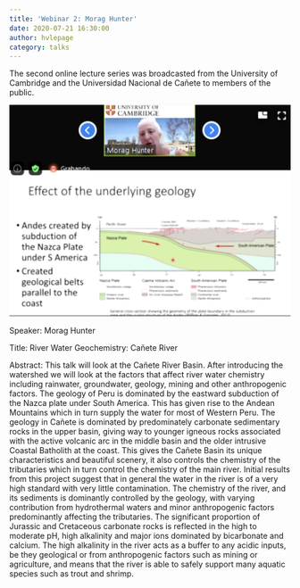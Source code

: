 ```yaml
---
title: 'Webinar 2: Morag Hunter'
date: 2020-07-21 16:30:00 
author: hvlepage
category: talks
---
```


The second online lecture series was broadcasted from the University of Cambridge and the Universidad Nacional de Cañete to members of the public. 

[![Online Webinar](/assets/posts/20200721-webinar.png)](https://www.facebook.com/Universidad-Nacional-de-Ca%C3%B1ete-134369873573109/videos/780538066047681)


Speaker: Morag Hunter

Title: River Water Geochemistry: Cañete River

Abstract: This talk will look at the Cañete River Basin. After introducing the watershed we will look at the factors that affect river water chemistry including rainwater, groundwater, geology, mining and other anthropogenic factors. The geology of Peru is dominated by the eastward subduction of the Nazca plate under South America. This has given rise to the Andean Mountains which in turn supply the water for most of Western Peru. The geology in Cañete is dominated by predominately carbonate sedimentary rocks in the upper basin, giving way to younger igneous rocks associated with the active volcanic arc in the middle basin and the older intrusive Coastal Batholith at the coast. This gives the Cañete Basin its unique characteristics and beautiful scenery, it also controls the chemistry of the tributaries which in turn control the chemistry of the main river. Initial results from this project suggest that in general the water in the river is of a very high standard with very little contamination. The chemistry of the river, and its sediments is dominantly controlled by the geology, with varying contribution from hydrothermal waters and minor anthropogenic factors predominantly affecting the tributaries. The significant proportion of Jurassic and Cretaceous carbonate rocks is reflected in the high to moderate pH, high alkalinity and major ions dominated by bicarbonate and calcium. The high alkalinity in the river acts as a buffer to any acidic inputs, be they geological or from anthropogenic factors such as mining or agriculture, and means that the river is able to safely support many aquatic species such as trout and shrimp.